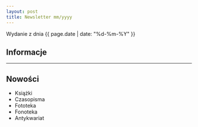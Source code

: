 ```yaml
---
layout: post
title: Newsletter mm/yyyy
---
```


Wydanie z dnia {{ page.date | date: "%d-%m-%Y" }}

## Informacje

---

## Nowości

- Książki
- Czasopisma
- Fototeka
- Fonoteka
- Antykwariat
